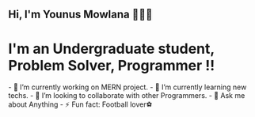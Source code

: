 <h2>Hi, I'm Younus Mowlana 👋👨‍💻</h2>

<h1>I'm an Undergraduate student, Problem Solver, Programmer !!</h1>
- 🔭 I’m currently working on MERN project.
- 🌱 I’m currently learning new techs.
- 👯 I’m looking to collaborate with other Programmers.
- 💬 Ask me about Anything
- ⚡ Fun fact: Football lover⚽

